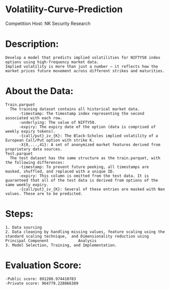# Volatility-Curve-Prediction
Competition Host: NK Security Research
# Description:
    Develop a model that predicts implied volatilities for NIFTY50 index options using high-frequency market data.
    Implied volatility is more than just a number — it reflects how the market prices future movement across different strikes and maturities.

# About the Data:
    Train.parquet
      The training dataset contains all historical market data.
          -timestamp: The timestamp index representing the second associated with each row.
          -underlying: The value of NIFTY50.
          -expiry: The expiry date of the option (data is comprised of weekly expiry tokens).
          -{call/put}_iv_{K}: The Black-Scholes implied volatility of a European Call/Put option with strike K.
          -X{0,...,41}: A set of anonymized market features derived from proprietary data sources.
    Test.parquet
      The test dataset has the same structure as the train.parquet, with the following differences:
          -timestamp: To prevent future peeking, all timestamps are masked, shuffled, and replaced with a unique ID.
          -expiry: This column is omitted from the test data. It is guaranteed that all of the test data is derived from options of the same weekly expiry.
          -{call/put}_iv_{K}: Several of these entries are masked with Nan values. These are to be predicted.
# Steps:
    1. Data sourcing
    2. Data cleaning by handling missing values, feature scaling using the standard scaling technique,  and Dimensionality reduction using Principal Component             Analysis
    3. Model Selection, Training, and Implementation.
# Evaluation Score:
    -Public score: 891208.974410783
    -Private score: 964779.228866389
